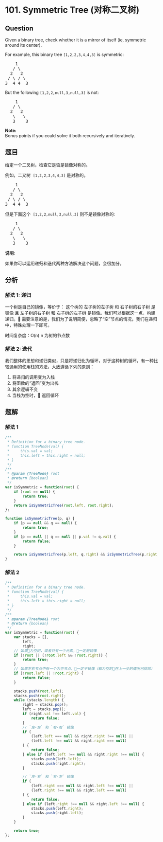 # 101. Symmetric Tree (对称二叉树)

## Question

Given a binary tree, check whether it is a mirror of itself (ie, symmetric around its center).

For example, this binary tree `[1,2,2,3,4,4,3]` is symmetric:

<pre>    1
   / \
  2   2
 / \ / \
3  4 4  3
</pre>

But the following `[1,2,2,null,3,null,3]` is not:

<pre>    1
   / \
  2   2
   \   \
   3    3
</pre>

**Note:**  
Bonus points if you could solve it both recursively and iteratively.

## 题目

给定一个二叉树，检查它是否是镜像对称的。

例如，二叉树  `[1,2,2,3,4,4,3]` 是对称的。

<pre>    1
   / \
  2   2
 / \ / \
3  4 4  3
</pre>

但是下面这个  `[1,2,2,null,3,null,3]` 则不是镜像对称的:

<pre>    1
   / \
  2   2
   \   \
   3    3
</pre>

**说明:**

如果你可以运用递归和迭代两种方法解决这个问题，会很加分。

## 分析

### 解法 1: 递归

一个树是自己的镜像，等价于：
这个树的 左子树的左子树 和 右子树的右子树 是镜像 且 左子树的右子树 和 右子树的左子树 是镜像。我们可以根据这一点，构建递归。 需要注意的是，我们为了说明简便，忽略了“空”节点的情况，我们在递归中，特殊处理一下即可。

时间复杂度：O(n) n 为树的节点数

### 解法 2: 迭代

我们整体的思想和递归类似，只是将递归化为循环，对于这种树的循环，有一种比较通用的使用栈的方法，大致遵循下列的原则：

1. 将递归的调用变为入栈
2. 将函数的“返回”变为出栈
3. 其余逻辑不变
4. 当栈为空时， 返回循环

## 题解

### 解法 1

```javascript
/**
 * Definition for a binary tree node.
 * function TreeNode(val) {
 *     this.val = val;
 *     this.left = this.right = null;
 * }
 */
/**
 * @param {TreeNode} root
 * @return {boolean}
 */
var isSymmetric = function(root) {
    if (root == null) {
        return true;
    }
    return isSymmetricTree(root.left, root.right);
};

function isSymmetricTree(p, q) {
    if (p == null && q == null) {
        return true;
    }
    if (p == null || q == null || p.val != q.val) {
        return false;
    }

    return isSymmetricTree(p.left, q.right) && isSymmetricTree(p.right, q.left);
}
```

### 解法 2

```javascript
/**
 * Definition for a binary tree node.
 * function TreeNode(val) {
 *     this.val = val;
 *     this.left = this.right = null;
 * }
 */
/**
 * @param {TreeNode} root
 * @return {boolean}
 */
var isSymmetric = function(root) {
    var stacks = [],
        left,
        right;
    // 如果为空树，或者只有一个元素，一定是镜像
    if (!root || (!root.left && !root.right)) {
        return true;
    }
    // 如果左右节点中有一个为空节点，一定不镜像（都为空的在上一步的情况已排除）
    if (!root.left || !root.right) {
        return false;
    }

    stacks.push(root.left);
    stacks.push(root.right);
    while (stacks.length) {
        right = stacks.pop();
        left = stacks.pop();
        if (right.val !== left.val) {
            return false;
        }
        // `左-左` 和 `右-右` 镜像
        if (
            (left.left === null && right.right !== null) ||
            (left.left !== null && right.right === null)
        ) {
            return false;
        } else if (left.left !== null && right.right !== null) {
            stacks.push(left.left);
            stacks.push(right.right);
        }

        // `左-右` 和 `右-左` 镜像
        if (
            (left.right === null && right.left !== null) ||
            (left.right !== null && right.left === null)
        ) {
            return false;
        } else if (left.right !== null && right.left !== null) {
            stacks.push(left.right);
            stacks.push(right.left);
        }
    }

    return true;
};
```
